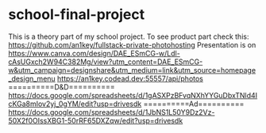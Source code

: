 # school-final-project
This is a theory part of my school project. To see product part check this: https://github.com/an1key/fullstack-private-photohosting
Presentation is on https://www.canva.com/design/DAE_ESmCG-w/Ldl-cAsUGxch2W94C382Mg/view?utm_content=DAE_ESmCG-w&utm_campaign=designshare&utm_medium=link&utm_source=homepage_design_menu
https://an1key.codead.dev:55557/api/photos
==========D&D==========
https://docs.google.com/spreadsheets/d/1gASXPzBFvqNXhYYGuDbxTNld4IcKGa8mIov2yj_0gYM/edit?usp=drivesdk
==========Ad==========
https://docs.google.com/spreadsheets/d/1JbNS1L50Y9Dz2Vz-50X2f0OIssXBG1-50rRF65DXZqw/edit?usp=drivesdk
